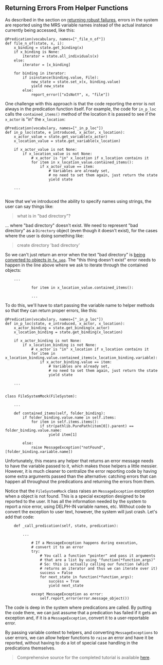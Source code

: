 ## Returning Errors From Helper Functions
As described in the section on [returning robust failures](../devhowto/devhowtoRobustFailure), errors in the system are reported using the MRS variable names instead of the actual instance currently being accessed, like this:

~~~
@Predication(vocabulary, names=["_file_n_of"])
def file_n_of(state, x, i):
    x_binding = state.get_binding(x)
    if x_binding is None:
        iterator = state.all_individuals(x)
    else:
        iterator = [x_binding]

    for binding in iterator:
        if isinstance(binding.value, File):
            new_state = state.set_x(x, binding.value)
            yield new_state
        else:
            report_error(["xIsNotY", x, "file"])
~~~

One challenge with this approach is that the code reporting the error is not always in the predication function itself.  For example, the code for `in_p_loc` calls the `contained_items()` method of the location it is passed to see if the `x_actor` is "in" the `x_location`:

~~~
@Predication(vocabulary, names=["_in_p_loc"])
def in_p_loc(state, e_introduced, x_actor, x_location):
    x_actor_value = state.get_variable(x_actor)
    x_location_value = state.get_variable(x_location)

    if x_actor_value is not None:
        if x_location_value is not None:
            # x_actor is "in" x_location if x_location contains it
            for item in x_location_value.contained_items():
                if x_actor_value == item:
                    # Variables are already set,
                    # no need to set them again, just return the state
                    yield state

    ...    
    
~~~

Now that we've introduced the ability to specify names using strings, the user can say things like:

> what is in "bad directory"?

... where "bad directory" doesn't exist.  We need to represent "bad directory" as a `Directory` object (even though it doesn't exist), for the cases where the user is doing something like:

> create directory 'bad directory'

So we can't just return an error when the text "bad directory" is [being converted to objects in `fw_seq`](devvocabFileDirectoryNames). The "this thing doesn't exist" error needs to happen in the line above where we ask to iterate through the contained objects:

~~~
    ...
    
            for item in x_location_value.contained_items():
            
            ...
~~~

To do this, we'll have to start passing the variable name to helper methods so that they can return proper errors, like this:

~~~
@Predication(vocabulary, names=["_in_p_loc"])
def in_p_loc(state, e_introduced, x_actor, x_location):
    x_actor_binding = state.get_binding(x_actor)
    x_location_binding = state.get_binding(x_location)

    if x_actor_binding is not None:
        if x_location_binding is not None:
            # x_actor is "in" x_location if x_location contains it
            for item in x_location_binding.value.contained_items(x_location_binding.variable):
                if x_actor_binding.value == item:
                    # Variables are already set,
                    # no need to set them again, just return the state
                    yield state

    ...
    
    
class FileSystemMock(FileSystem):
    
    ...
    
    def contained_items(self, folder_binding):
        if folder_binding.value.name in self.items:
            for item in self.items.items():
                if str(pathlib.PurePath(item[0]).parent) == folder_binding.value.name:
                    yield item[1]

        else:
            raise MessageException("notFound", [folder_binding.variable.name])

~~~

Unfortunately, this means any helper that returns an error message needs to have the variable passed to it, which makes those helpers a little messier. However, it is much cleaner to centralize the error reporting code by having some extra arguments passed than the alternative: catching errors that can happen all throughout the predications and returning the errors from them.  

Notice that the `FileSystemMock` class raises an `MessageException` exception when a object is not found. This is a special exception designed to be reported to the user. It has all the information needed by the system to report a nice error, using DELPH-IN variable names, etc. Without code to convert the exception to user text, however, the system will just crash. Let's add that code:

~~~
    def _call_predication(self, state, predication):

        ...
        
            # If a MessageException happens during execution,
            # convert it to an error
            try:
                # You call a function "pointer" and pass it arguments
                # that are a list by using "function(*function_args)"
                # So: this is actually calling our function (which
                # returns an iterator and thus we can iterate over it)
                success = False
                for next_state in function(*function_args):
                    success = True
                    yield next_state

            except MessageException as error:
                self.report_error(error.message_object())
~~~

The code is deep in the system where predications are called. By putting the code there, we can just assume that a predication has failed if it gets an exception and, if it is a `MessageException`, convert it to a user-reportable error.

By passing variable context to helpers, and converting `MessageExceptions` to user errors, we can allow helper functions to `raise` an error and have it be reported, without having to do a lot of special case handling in the predications themselves.

> Comprehensive source for the completed tutorial is available [here](https://github.com/EricZinda/Perplexity).